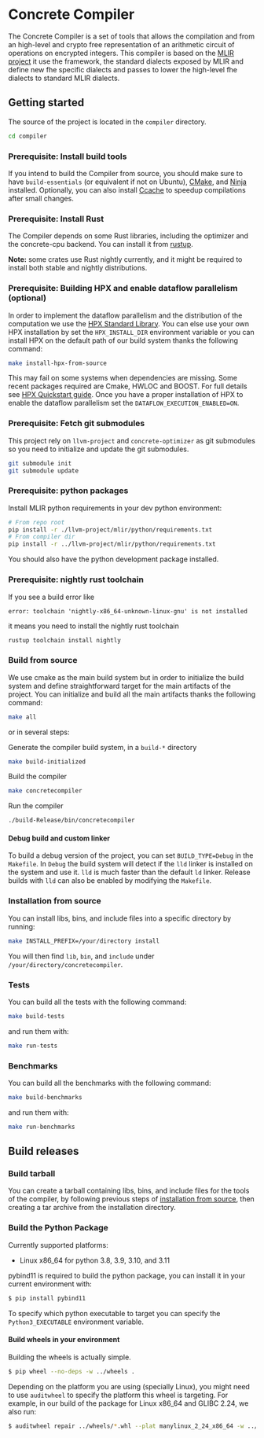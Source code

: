 # Concrete Compiler

The Concrete Compiler is a set of tools that allows the compilation and from an high-level and crypto free representation of an arithmetic circuit of operations on encrypted integers.
This compiler is based on the [MLIR project](https://mlir.llvm.org/) it use the framework, the standard dialects exposed by MLIR and define new fhe specific dialects and passes to lower the high-level fhe dialects to standard MLIR dialects.

## Getting started

The source of the project is located in the `compiler` directory.

```sh
cd compiler
```

### Prerequisite: Install build tools

If you intend to build the Compiler from source, you should make sure to have `build-essentials` (or equivalent if not on Ubuntu), [CMake](https://cmake.org/), and [Ninja](https://ninja-build.org/) installed. Optionally, you can also install [Ccache](https://ccache.dev/) to speedup compilations after small changes.

### Prerequisite: Install Rust

The Compiler depends on some Rust libraries, including the optimizer and the concrete-cpu backend. You can install it from [rustup](https://rustup.rs/).

**Note:** some crates use Rust nightly currently, and it might be required to install both stable and nightly distributions.

### Prerequisite: Building HPX and enable dataflow parallelism (optional)

In order to implement the dataflow parallelism and the distribution of the computation we use the [HPX Standard Library](https://hpx-docs.stellar-group.org/). You can else use your own HPX installation by set the `HPX_INSTALL_DIR` environment variable or you can install HPX on the default path of our build system thanks the following command:

```sh
make install-hpx-from-source
```

This may fail on some systems when dependencies are missing. Some recent packages required are Cmake, HWLOC and BOOST. For full details see [HPX Quickstart guide](https://hpx-docs.stellar-group.org/tags/1.7.1/html/quickstart.html).
Once you have a proper installation of HPX to enable the dataflow parallelism set the `DATAFLOW_EXECUTION_ENABLED=ON`.

### Prerequisite: Fetch git submodules

This project rely on `llvm-project` and `concrete-optimizer` as git submodules so you need to initialize and update the git submodules.

```sh
git submodule init
git submodule update
```

### Prerequisite: python packages

Install MLIR python requirements in your dev python environment:

```bash
# From repo root
pip install -r ./llvm-project/mlir/python/requirements.txt
# From compiler dir
pip install -r ../llvm-project/mlir/python/requirements.txt
```

You should also have the python development package installed.

### Prerequisite: nightly rust toolchain

If you see a build error like

```
error: toolchain 'nightly-x86_64-unknown-linux-gnu' is not installed
```

it means you need to install the nightly rust toolchain

```bash
rustup toolchain install nightly
```

### Build from source

We use cmake as the main build system but in order to initialize the build system and define straightforward target for the main artifacts of the project. You can initialize and build all the main artifacts thanks the following command:

```sh
make all
```

or in several steps:

Generate the compiler build system, in a `build-*` directory

```sh
make build-initialized
```

Build the compiler

```sh
make concretecompiler
```

Run the compiler

```sh
./build-Release/bin/concretecompiler
```

#### Debug build and custom linker

To build a debug version of the project, you can set `BUILD_TYPE=Debug` in the `Makefile`. In `Debug` 
the build system will detect if the `lld` linker is installed on the system and use it. `lld` is much faster
than the default `ld` linker. Release builds with `lld` can also be enabled by modifying the `Makefile`. 

### Installation from source

You can install libs, bins, and include files into a specific directory by running:

```sh
make INSTALL_PREFIX=/your/directory install
```

You will then find `lib`, `bin`, and `include` under `/your/directory/concretecompiler`.

### Tests

You can build all the tests with the following command:

```sh
make build-tests
```

and run them with:

```sh
make run-tests
```

### Benchmarks

You can build all the benchmarks with the following command:

```sh
make build-benchmarks
```

and run them with:

```sh
make run-benchmarks
```

## Build releases

### Build tarball

You can create a tarball containing libs, bins, and include files for the tools of the compiler, by following previous steps of [installation from source](#installation-from-source), then creating a tar archive from the installation directory.

### Build the Python Package

Currently supported platforms:
- Linux x86_64 for python 3.8, 3.9, 3.10, and 3.11

pybind11 is required to build the python package, you can install it in your current environment with:

```bash
$ pip install pybind11
```

To specify which python executable to target you can specify the `Python3_EXECUTABLE` environment variable.

#### Build wheels in your environment

Building the wheels is actually simple.

```bash
$ pip wheel --no-deps -w ../wheels .
```

Depending on the platform you are using (specially Linux), you might need to use `auditwheel` to specify the platform this wheel is targeting. For example, in our build of the package for Linux x86_64 and GLIBC 2.24, we also run:

```bash
$ auditwheel repair ../wheels/*.whl --plat manylinux_2_24_x86_64 -w ../wheels
```
